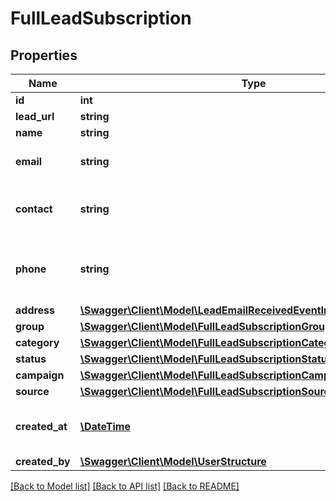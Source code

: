 # FullLeadSubscription

## Properties
Name | Type | Description | Notes
------------ | ------------- | ------------- | -------------
**id** | **int** | Lead ID | [optional] 
**lead_url** | **string** | Lead URL | [optional] 
**name** | **string** | Lead Name | [optional] 
**email** | **string** | Lead Default Email | [optional] 
**contact** | **string** | Lead Default Contact Name | [optional] 
**phone** | **string** | Lead Default Contact Phone Number | [optional] 
**address** | [**\Swagger\Client\Model\LeadEmailReceivedEventInfoDataLeadAddress**](LeadEmailReceivedEventInfoDataLeadAddress.md) |  | [optional] 
**group** | [**\Swagger\Client\Model\FullLeadSubscriptionGroup**](FullLeadSubscriptionGroup.md) |  | [optional] 
**category** | [**\Swagger\Client\Model\FullLeadSubscriptionCategory**](FullLeadSubscriptionCategory.md) |  | [optional] 
**status** | [**\Swagger\Client\Model\FullLeadSubscriptionStatus**](FullLeadSubscriptionStatus.md) |  | [optional] 
**campaign** | [**\Swagger\Client\Model\FullLeadSubscriptionCampaign**](FullLeadSubscriptionCampaign.md) |  | [optional] 
**source** | [**\Swagger\Client\Model\FullLeadSubscriptionSource**](FullLeadSubscriptionSource.md) |  | [optional] 
**created_at** | [**\DateTime**](\DateTime.md) | Date and time of creation (ISO 8601) | [optional] 
**created_by** | [**\Swagger\Client\Model\UserStructure**](UserStructure.md) |  | [optional] 

[[Back to Model list]](../../README.md#documentation-for-models) [[Back to API list]](../../README.md#documentation-for-api-endpoints) [[Back to README]](../../README.md)

